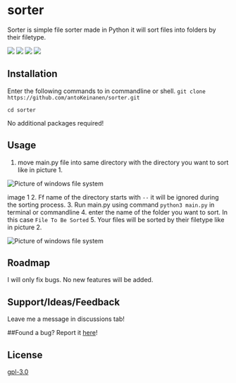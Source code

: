 # sorter
Sorter is simple file sorter made in Python it will sort files into folders by their filetype.

![](https://img.shields.io/github/stars/antoKeinanen/sorter) 
![](https://img.shields.io/github/forks/antoKeinanen/sorter)
![](https://img.shields.io/github/release/antoKeinanen/sorter) 
![](https://img.shields.io/github/issues/antoKeinanen/sorter)

## Installation
Enter the following commands to in commandline or shell.
``git clone https://github.com/antoKeinanen/sorter.git``

``cd sorter``

No additional packages required!

## Usage
1. move main.py file into same directory with the directory you want to sort like in picture 1.

![Picture of windows file system](https://i.imgur.com/THtNXMV.png)

image 1
2. Ff name of the directory starts with ``--`` it will be ignored during the sorting process.
3. Run main.py using command ``python3 main.py`` in terminal or commandline
4. enter the name of the folder you want to sort. In this case ``File To Be Sorted``
5. Your files will be sorted by their filetype like in picture 2.

![Picture of windows file system](https://i.imgur.com/ENw8kBP.png)


## Roadmap
I will only fix bugs. No new features will be added.

## Support/Ideas/Feedback
Leave me a message in discussions tab!

##Found a bug?
Report it [here](https://github.com/antoKeinanen/sorter/issues/new?assignees=&labels=&template=bug_report.md&title=)!

## License
[gpl-3.0](https://choosealicense.com/licenses/gpl-3.0/)
